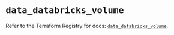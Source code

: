 # `data_databricks_volume`

Refer to the Terraform Registry for docs: [`data_databricks_volume`](https://registry.terraform.io/providers/databricks/databricks/1.72.0/docs/data-sources/volume).
